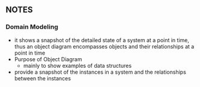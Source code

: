 ## NOTES 

### Domain Modeling
- it shows a snapshot of the detailed state of a system at a point in time, thus an object diagram encompasses objects and their relationships at a point in time
- Purpose of Object Diagram
  - mainly to show examples of data structures
- provide a snapshot of the instances in a system and the relationships between the instances